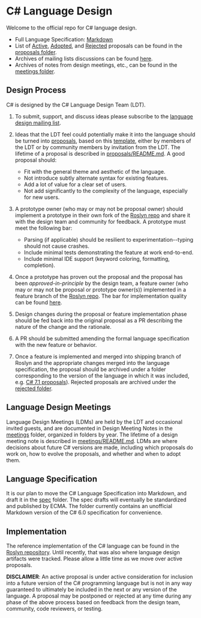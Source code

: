 # C# Language Design

Welcome to the official repo for C# language design.

* Full Language Specification: [Markdown](spec)
* List of [Active](proposals), [Adopted](proposals/adopted), and [Rejected](proposals/rejected) proposals can be found in the [proposals folder](proposals).
* Archives of mailing lists discussions can be found [here](http://lists.dot.net/pipermail/vblang/).
* Archives of notes from design meetings, etc., can be found in the [meetings folder](meetings).

## Design Process

C# is designed by the C# Language Design Team (LDT).

1. To submit, support, and discuss ideas please subscribe to the [language design mailing list](https://lists.dot.net/mailman/listinfo/csharplang).

2. Ideas that the LDT feel could potentially make it into the language should be turned into [proposals](proposals), based on this [template](proposals/proposal-template.md), either by members of the LDT or by community members by invitation from the LDT. The lifetime of a proposal is described in [proposals/README.md](proposals/README.md). A good proposal should:
    * Fit with the general theme and aesthetic of the language.
    * Not introduce subtly alternate syntax for existing features.
    * Add a lot of value for a clear set of users.
    * Not add significantly to the complexity of the language, especially for new users.  

3. A prototype owner (who may or may not be proposal owner) should implement a prototype in their own fork of the [Roslyn repo](https://github.com/dotnet/roslyn) and share it with the design team and community for feedback. A prototype must meet the following bar:
	* Parsing (if applicable) should be resilient to experimentation--typing should not cause crashes.
	* Include minimal tests demonstrating the feature at work end-to-end.
	* Include minimal IDE support (keyword coloring, formatting, completion).

4. Once a prototype has proven out the proposal and the proposal has been _approved-in-principle_ by the design team, a feature owner (who may or may not be proposal or prototype owner(s)) implemented in a feature branch of the [Roslyn repo](https://github.com/dotnet/roslyn). The bar for implementation quality can be found [here](https://github.com/dotnet/roslyn).

5. Design changes during the proposal or feature implementation phase should be fed back into the original proposal as a PR describing the nature of the change and the rationale.

6. A PR should be submitted amending the formal language specification with the new feature or behavior.

7. Once a feature is implemented and merged into shipping branch of Roslyn and the appropriate changes merged into the language specification, the proposal should be archived under a folder corresponding to the version of the language in which it was included, e.g. [C# 7.1 proposals](proposals/csharp-7.1)). Rejected proposals are archived under the [rejected folder](proposals/rejected).

## Language Design Meetings

Language Design Meetings (LDMs) are held by the LDT and occasional invited guests, and are documented in Design Meeting Notes in the [meetings](meetings) folder, organized in folders by year. The lifetime of a design meeting note is described in [meetings/README.md](meetings/README.md). LDMs are where decisions about future C# versions are made, including which proposals do work on, how to evolve the proposals, and whether and when to adopt them.

## Language Specification

It is our plan to move the C# Language Specification into Markdown, and draft it in the [spec](spec) folder. The spec drafts will eventually be standardized and published by ECMA. The folder currently contains an unofficial Markdown version of the C# 6.0 specification for convenience.

## Implementation

The reference implementation of the C# language can be found in the [Roslyn repository](https://github.com/dotnet/roslyn). Until recently, that was also where language design artifacts were tracked. Please allow a little time as we move over active proposals.

**DISCLAIMER**: An active proposal is under active consideration for inclusion into a future version of the C# programming language but is not in any way guaranteed to ultimately be included in the next or any version of the language. A proposal may be postponed or rejected at any time during any phase of the above process based on feedback from the design team, community, code reviewers, or testing.

